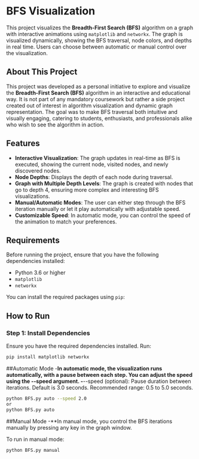 # BFS Visualization
This project visualizes the **Breadth-First Search (BFS)** algorithm on a graph with interactive animations using `matplotlib` and `networkx`. The graph is visualized dynamically, showing the BFS traversal, node colors, and depths in real time. Users can choose between automatic or manual control over the visualization.

## About This Project
This project was developed as a personal initiative to explore and visualize the **Breadth-First Search (BFS)** algorithm in an interactive and educational way. It is not part of any mandatory coursework but rather a side project created out of interest in algorithm visualization and dynamic graph representation. The goal was to make BFS traversal both intuitive and visually engaging, catering to students, enthusiasts, and professionals alike who wish to see the algorithm in action.


## Features
- **Interactive Visualization**: The graph updates in real-time as BFS is executed, showing the current node, visited nodes, and newly discovered nodes.
- **Node Depths**: Displays the depth of each node during traversal.
- **Graph with Multiple Depth Levels**: The graph is created with nodes that go to depth 4, ensuring more complex and interesting BFS visualizations.
- **Manual/Automatic Modes**: The user can either step through the BFS iteration manually or let it play automatically with adjustable speed.
- **Customizable Speed**: In automatic mode, you can control the speed of the animation to match your preferences.

## Requirements

Before running the project, ensure that you have the following dependencies installed:

- Python 3.6 or higher
- `matplotlib`
- `networkx`

You can install the required packages using `pip`:

## How to Run

### Step 1: Install Dependencies
Ensure you have the required dependencies installed. Run:

```bash
pip install matplotlib networkx
```
##Automatic Mode
-**In automatic mode, the visualization runs automatically, with a pause between each step. You can adjust the speed using the --speed argument.
-**--speed (optional): Pause duration between iterations. Default is 3.0 seconds. Recommended range: 0.5 to 5.0 seconds.
```bash
python BFS.py auto --speed 2.0
or
python BFS.py auto
```
##Manual Mode
-**In manual mode, you control the BFS iterations manually by pressing any key in the graph window.

To run in manual mode:
```bash
python BFS.py manual
```

